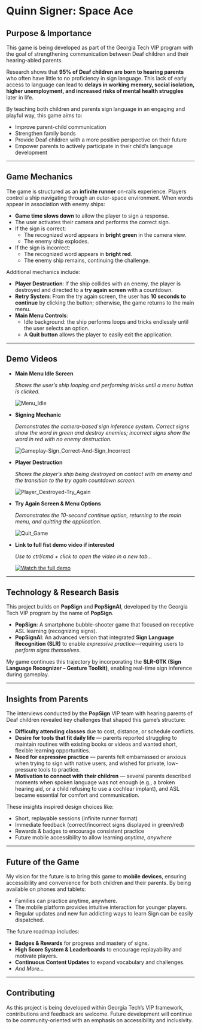 # Quinn Signer: Space Ace

## Purpose & Importance
This game is being developed as part of the Georgia Tech VIP program with the goal of strengthening communication between Deaf children and their hearing-abled parents.

Research shows that **95% of Deaf children are born to hearing parents** who often have little to no proficiency in sign language. This lack of early access to language can lead to **delays in working memory, social isolation, higher unemployment, and increased risks of mental health struggles** later in life.

By teaching both children and parents sign language in an engaging and playful way, this game aims to:
- Improve parent-child communication
- Strengthen family bonds
- Provide Deaf children with a more positive perspective on their future
- Empower parents to actively participate in their child’s language development

---

## Game Mechanics
The game is structured as an **infinite runner** on-rails experience. Players control a ship navigating through an outer-space environment. When words appear in association with enemy ships:
- **Game time slows down** to allow the player to sign a response.
- The user activates their camera and performs the correct sign.
- If the sign is correct:
  - The recognized word appears in **bright green** in the camera view.
  - The enemy ship explodes.
- If the sign is incorrect:
  - The recognized word appears in **bright red**.
  - The enemy ship remains, continuing the challenge.

Additional mechanics include:
- **Player Destruction**: If the ship collides with an enemy, the player is destroyed and directed to a **try again screen** with a countdown.
- **Retry System**: From the try again screen, the user has **10 seconds to continue** by clicking the button; otherwise, the game returns to the main menu.
- **Main Menu Controls**:
  - Idle background: the ship performs loops and tricks endlessly until the user selects an option.
  - A **Quit button** allows the player to easily exit the application.

---

## Demo Videos
- **Main Menu Idle Screen**

  *Shows the user’s ship looping and performing tricks until a menu button is clicked.*
  
  ![Menu_Idle](https://github.com/user-attachments/assets/9b356bdc-7720-4ab8-8a87-a538c8f6bc1f)


- **Signing Mechanic**

  *Demonstrates the camera-based sign inference system. Correct signs show the word in green and destroy enemies; incorrect signs show the word in red with no enemy destruction.*
  
  ![Gameplay-Sign_Correct-And-Sign_Incorrect](https://github.com/user-attachments/assets/8123a58a-fdb1-4fb5-9a87-13e7f430ed5a)


- **Player Destruction**

  *Shows the player’s ship being destroyed on contact with an enemy and the transition to the try again countdown screen.*
  
  ![Player_Destroyed-Try_Again](https://github.com/user-attachments/assets/40eeb22e-7089-4c79-8740-79e45931b2b9)


- **Try Again Screen & Menu Options**

  *Demonstrates the 10-second continue option, returning to the main menu, and quitting the application.*
  
  ![Quit_Game](https://github.com/user-attachments/assets/ca4d866d-5b03-4574-86cb-5fdd9e4da467)

- **Link to full fist demo video if interested**

  *Use to ctrl/cmd + click to open the video in a new tab...*

  [![Watch the full demo](https://img.youtube.com/vi/IOjGvHunI_0/0.jpg)](https://www.youtube.com/watch?v=IOjGvHunI_0)

---

## Technology & Research Basis
This project builds on **PopSign** and **PopSignAI**, developed by the Georgia Tech VIP program by the name of **PopSign**.

- **PopSign**: A smartphone bubble-shooter game that focused on receptive ASL learning (recognizing signs).
- **PopSignAI**: An advanced version that integrated **Sign Language Recognition (SLR)** to enable *expressive practice*—requiring users to *perform signs themselves*.

My game continues this trajectory by incorporating the **SLR-GTK (Sign Language Recognizer – Gesture Toolkit)**, enabling real-time sign inference during gameplay.

---

## Insights from Parents
The interviews conducted by the **PopSign** VIP team with hearing parents of Deaf children revealed key challenges that shaped this game’s structure:
- **Difficulty attending classes** due to cost, distance, or schedule conflicts.
- **Desire for tools that fit daily life** — parents reported struggling to maintain routines with existing books or videos and wanted short, flexible learning opportunities.
- **Need for expressive practice** — parents felt embarrassed or anxious when trying to sign with native users, and wished for private, low-pressure tools to practice.
- **Motivation to connect with their children** — several parents described moments when spoken language was not enough (e.g., a broken hearing aid, or a child refusing to use a cochlear implant), and ASL became essential for comfort and communication.

These insights inspired design choices like:
- Short, replayable sessions (infinite runner format)
- Immediate feedback (correct/incorrect signs displayed in green/red)
- Rewards & badges to encourage consistent practice
- Future mobile accessibility to allow learning *anytime, anywhere*

---

## Future of the Game
My vision for the future is to bring this game to **mobile devices**, ensuring accessibility and convenience for both children and their parents. By being available on phones and tablets:
- Families can practice anytime, anywhere.
- The mobile platform provides intuitive interaction for younger players.
- Regular updates and new fun addicting ways to learn Sign can be easily dispatched.

The future roadmap includes:
- **Badges & Rewards** for progress and mastery of signs.
- **High Score System & Leaderboards** to encourage replayability and motivate players.
- **Continuous Content Updates** to expand vocabulary and challenges.
- *And More...*

---

## Contributing
As this project is being developed within Georgia Tech’s VIP framework, contributions and feedback are welcome. Future development will continue to be community-oriented with an emphasis on accessibility and inclusivity.
